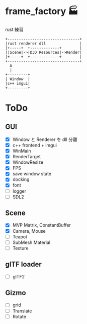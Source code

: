 # frame_factory 🏭
rust 練習

```
+--------------------------------+
|rust renderer dll               |
|+-----+  +-------------+        |
||Scene|->|D3D Resources|->Render|
|+-----+  +-------------+        |
+--------------------------------+
  A          
  |          
+---------+
| Window  |
|c++ imgui|
+---------+
```

# ToDo
## GUI
* [x] Window と Renderer を dll 分離
* [x] c++ frontend + imgui
* [x] WinMain
* [x] RenderTarget
* [x] WindowResize
* [x] FPS
* [x] save window state
* [x] docking
* [x] font
* [ ] logger
* [ ] SDL2

## Scene
* [x] MVP Matrix, ConstantBuffer
* [x] Camera, Mouse
* [ ] Teapot
* [ ] SubMesh Material
* [ ] Texture

## glTF loader
* [ ] glTF2

## Gizmo
* [ ] grid
* [ ] Translate
* [ ] Rotate

